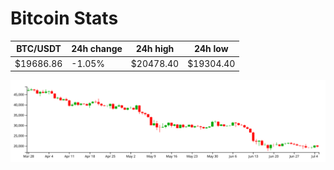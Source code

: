 # Bitcoin Stats

BTC/USDT|24h change|24h high|24h low|
|---|---|---|---|
|$19686.86|-1.05%|$20478.40|$19304.40|

<img src="./chart.svg">
